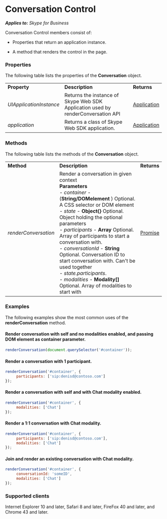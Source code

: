 
# Conversation Control

 _**Applies to:** Skype for Business_

Conversation Control members consist of: 

- Properties that return an application instance. 
    
- A method that renders the control in the page.
    

### Properties

The following table lists the properties of the  **Conversation** object.


||||
|:-----|:-----|:-----|
|**Property**|**Description**|**Returns**|
| _UIApplicationInstance_|Returns the instance of Skype Web SDK Application used by renderConversation API|[Application]( https://msdn.microsoft.com/en-us/library/office/dn962124(v=office.16).aspx)|
| _application_|Returns a class of Skype Web SDK application.|[Application]( https://msdn.microsoft.com/en-us/library/office/dn962124(v=office.16).aspx)|

### Methods

The following table lists the methods of the  **Conversation** object.


||||
|:-----|:-----|:-----|
|**Method**|**Description**|**Returns**|
| _renderConversation_|Render a conversation in given context<br/>  **Parameters** <br/> - _container_  - (**String/DOMelement** ) Optional. A CSS selector or DOM element <br />- _state_  - **Object{}**  Optional. Object holding the optional parameters<br />- _participants_  - **Array**  Optional. Array of participants to start a conversation with.<br />- _conversationId_  - **String**  Optional.  Conversation ID to start conversation with. Can't be used together<br/> - _state.participants_.<br />- _modalities_  - **Modality[]**  Optional. Array of modalities to start with<br />|[Promise]( https://msdn.microsoft.com/en-us/library/office/mt657726(v=office.16).aspx)|

### Examples

The following examples show the most common uses of the  **renderConversation** method.


#### Render conversation with self and no modalities enabled, and passing DOM element as container parameter.


```js
renderConversation(document.querySelector('#container'));
```


#### Render a conversation with 1 participant.


```js
renderConversation('#container', {
     participants: ['sip:denisd@contoso.com']
});

```


#### Render a conversation with self and with Chat modality enabled.


```js
renderConversation('#container', {
     modalities: ['Chat']
});

```


#### Render a 1:1 conversation with Chat modality.


```js
renderConversation('#container', {
     participants: ['sip:denisd@contoso.com'],
     modalities: ['Chat']
});

```


#### Join and render an existing conversation with Chat modality.


```js
renderConversation('#container', {
     conversationId: 'someID',
     modalities: ['Chat']
});

```


### Supported clients

Internet Explorer 10 and later, Safari 8 and later, FireFox 40 and later, and Chrome 43 and later.

